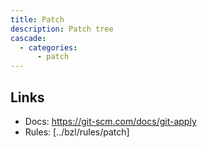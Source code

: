 ```yaml
---
title: Patch
description: Patch tree
cascade:
  - categories:
      - patch
---
```


## Links

- Docs: https://git-scm.com/docs/git-apply
- Rules: [../bzl/rules/patch]
